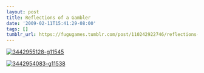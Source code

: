 ```yaml
---
layout: post
title: Reflections of a Gambler
date: '2009-02-11T15:41:29-08:00'
tags: []
tumblr_url: https://fugugames.tumblr.com/post/110242922746/reflections-of-a-gambler
---
```

[![3442955128-g11545](http://itshardtofondlepenguins.com/wp-content/uploads/2009/02/3442955128-g11545.jpg "3442955128-g11545")](http://wordseye.com/view-picture?sid=12240)

[![3442954083-g11538](http://itshardtofondlepenguins.com/wp-content/uploads/2009/02/3442954083-g11538.jpg "3442954083-g11538")](http://wordseye.com/view-picture?sid=12239)


